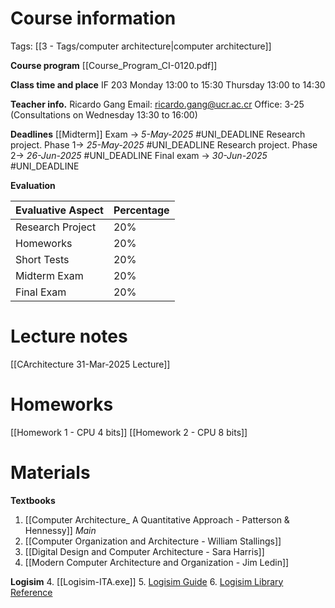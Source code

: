 # Course information
Tags: [[3 - Tags/computer architecture|computer architecture]]

**Course program**
[[Course_Program_CI-0120.pdf]]

**Class time and place**
IF 203
Monday 13:00 to 15:30
Thursday 13:00 to 14:30

**Teacher info.**
Ricardo Gang
Email: ricardo.gang@ucr.ac.cr
Office: 3-25 (Consultations on Wednesday 13:30 to 16:00)

**Deadlines**
[[Midterm]] Exam -> _5-May-2025_ #UNI_DEADLINE
Research project. Phase 1-> _25-May-2025_ #UNI_DEADLINE 
Research project. Phase 2-> _26-Jun-2025_  #UNI_DEADLINE 
Final exam -> _30-Jun-2025_  #UNI_DEADLINE 

**Evaluation**

| Evaluative Aspect | Percentage |
| ----------------- | ---------- |
| Research Project  | 20%        |
| Homeworks         | 20%        |
| Short Tests       | 20%        |
| Midterm Exam      | 20%        |
| Final Exam        | 20%        |
# Lecture notes
[[CArchitecture 31-Mar-2025 Lecture]]
# Homeworks
[[Homework 1 - CPU 4 bits]]
[[Homework 2 - CPU 8 bits]]

# Materials

**Textbooks**
1. [[Computer Architecture_ A Quantitative Approach - Patterson & Hennessy]] _Main_
2. [[Computer Organization and Architecture - William Stallings]]
3. [[Digital Design and Computer Architecture - Sara Harris]]
4. [[Modern Computer Architecture and Organization - Jim Ledin]]
   
**Logisim**
4. [[Logisim-ITA.exe]]
5. [Logisim Guide](https://cburch.com/logisim/docs/2.7/en/html/guide/index.html)
6. [Logisim Library Reference](https://cburch.com/logisim/docs/2.7/en/html/libs/index.html)